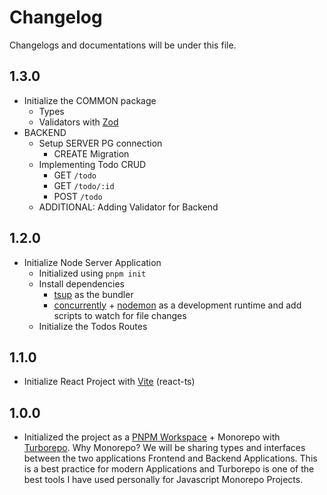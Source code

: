 # Changelog

Changelogs and documentations will be under this file.

## 1.3.0

* Initialize the COMMON package
  * Types
  * Validators with [Zod](https://zod.dev/)
* BACKEND
  * Setup SERVER PG connection
    * CREATE Migration
  * Implementing Todo CRUD
    * GET `/todo`
    * GET `/todo/:id`
    * POST `/todo`
  * ADDITIONAL: Adding Validator for Backend

## 1.2.0

* Initialize Node Server Application
  * Initialized using `pnpm init`
  * Install dependencies
    * [tsup](https://tsup.egoist.dev/#install) as the bundler
    * [concurrently](https://www.npmjs.com/package/concurrently) + [nodemon](https://www.npmjs.com/package/nodemon) as a development runtime and add scripts to watch for file changes
  * Initialize the Todos Routes

## 1.1.0

* Initialize React Project with [Vite](https://vitejs.dev/guide/#scaffolding-your-first-vite-project) (react-ts)

## 1.0.0

* Initialized the project as a [PNPM Workspace](https://pnpm.io/workspaces) + Monorepo with [Turborepo](https://turbo.build/repo).
  Why Monorepo? We will be sharing types and interfaces between the two applications Frontend and Backend Applications.
  This is a best practice for modern Applications and Turborepo is one of the best tools I have used personally for Javascript Monorepo Projects.
